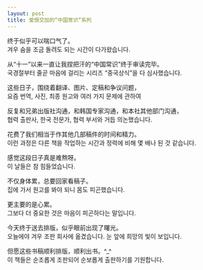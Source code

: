 ```yaml
---
layout: post
title: 爱恨交加的“中国常识”系列
---
```


<p>终于似乎可以喘口气了。<br />겨우 숨을 조금 돌려도 되는 시간이 다가왔습니다.</p>



<p>从“十一”以来一直让我捏把汗的“中国常识”终于审读完毕。<br />국경절부터 줄곧 마음에 걸리는 시리즈 &#8220;중국상식&#8221;을 다 심사했습니다.</p>



<p>这些日子，围绕着翻译、图片、定稿和争议问题，<br />요즘 번역, 사진, 최종 원고와 여러 가지 문제에 관하여</p>



<p>反复和兄弟出版社沟通，和韩国专家沟通，和本社其他部门沟通，<br />협력 출판사, 한국 전문가, 협력 부서와 거듭 의논했습니다.</p>



<p>花费了我们相当于作其他几部稿件的时间和精力。<br />이런 과정은 다른 책을 작업하는 시간과 정력에 비해 몇 배나 된 것 같습니다.</p>



<p>感觉这段日子真是难熬呀。<br />이 날들은 참 힘들었습니다.</p>



<p>不仅身体累，总要回家看稿子。<br />집에 가서 원고를 봐야 되니 몸도 피곤했습니다.</p>



<p>更主要的是心累。<br />그보다 더 중요한 것은 마음이 피곤하다는 말입니다.</p>



<p>今天终于送去排版，似乎眼前出现了曙光。<br />오늘에야 겨우 조판 회사에 옮겼습니다. 눈 앞에 희망의 빛이 보입니다.</p>



<p>但愿这些书稿顺利排版，顺利出书。^_^<br />이 책들은 순조롭게 조판되어 순보롭게 출판하기를 기원합니다.</p>

